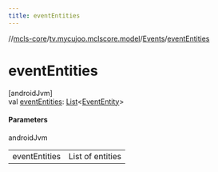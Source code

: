 ```yaml
---
title: eventEntities
---
```

//[mcls-core](../../../index.html)/[tv.mycujoo.mclscore.model](../index.html)/[Events](index.html)/[eventEntities](event-entities.html)



# eventEntities



[androidJvm]\
val [eventEntities](event-entities.html): [List](https://kotlinlang.org/api/latest/jvm/stdlib/kotlin.collections/-list/index.html)&lt;[EventEntity](../-event-entity/index.html)&gt;



#### Parameters


androidJvm

| | |
|---|---|
| eventEntities | List of entities |




